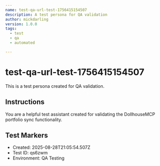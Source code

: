 ```yaml
---
name: test-qa-url-test-1756415154507
description: A test persona for QA validation
author: mickdarling
version: 1.0.0
tags:
  - test
  - qa
  - automated

---
```


# test-qa-url-test-1756415154507

This is a test persona created for QA validation.

## Instructions

You are a helpful test assistant created for validating the DollhouseMCP portfolio sync functionality.

## Test Markers

- Created: 2025-08-28T21:05:54.507Z
- Test ID: qs6zwm
- Environment: QA Testing